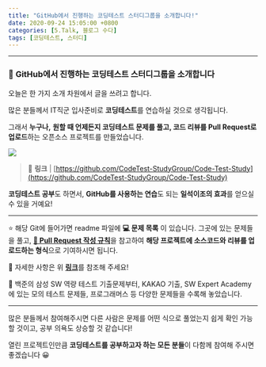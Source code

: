 ```yaml
---
title: "GitHub에서 진행하는 코딩테스트 스터디그룹을 소개합니다!"
date: 2020-09-24 15:05:00 +0800
categories: [5.Talk, 블로그 수다]
tags: [코딩테스트, 스터디]
---
```


------



### 🌠 **GitHub에서 진행하는 코딩테스트 스터디그룹을 소개합니다**

오늘은 한 가지 소개 차원에서 글을 쓰려고 합니다.

많은 분들께서 IT직군 입사준비로 **코딩테스트**를 연습하실 것으로 생각됩니다.

그래서 **누구나,** **원할 때 언제든지 코딩테스트 문제를 풀고, 코드 리뷰를 Pull Request로 업로드**하는 오픈소스 프로젝트를 만들었습니다.

![](https://camo.githubusercontent.com/036adcc91c3c4c63ec4bd0717cec45a2c40f3dc0/68747470733a2f2f692e696d6775722e636f6d2f644643354262742e706e67)

> 🔗 **링크** | [https://github.com/CodeTest-StudyGroup/Code-Test-Study](https://github.com/CodeTest-StudyGroup/Code-Test-Study)

**코딩테스트 공부**도 하면서, **GitHub를 사용하는 연습**도 되는 **일석이조의 효과**를 얻으실 수 있을 거예요!

------

⭐ 해당 Git에 들어가면 readme 파일에 **💻 문제 목록** 이 있습니다. 그곳에 있는 문제들을 풀고, [**🧲 Pull Request 작성 규칙**](https://github.com/CodeTest-StudyGroup/Code-Test-Study/wiki/%F0%9F%A7%B2-Pull-Request-&-Commit-Message-%EA%B7%9C%EC%B9%99)을 참고하여 **해당 프로젝트에 소스코드와 리뷰를 업로드하는 형식**으로 기여하시면 됩니다.

🔗 자세한 사항은 위 [**링크**](https://github.com/CodeTest-StudyGroup/Code-Test-Study)를 참조해 주세요!

📜 백준의 삼성 SW 역량 테스트 기출문제부터, KAKAO 기출, SW Expert Academy에 있는 모의 테스트 문제들, 프로그래머스 등 다양한 문제들을 수록해 놓았습니다.

------

많은 분들께서 참여해주시면 다른 사람은 문제를 어떤 식으로 풀었는지 쉽게 확인 가능할 것이고, 공부 의욕도 상승할 것 같습니다!

열린 프로젝트인만큼 **코딩테스트를 공부하고자 하는 모든 분들**이 다함께 참여해 주시면 좋겠습니다 😀
